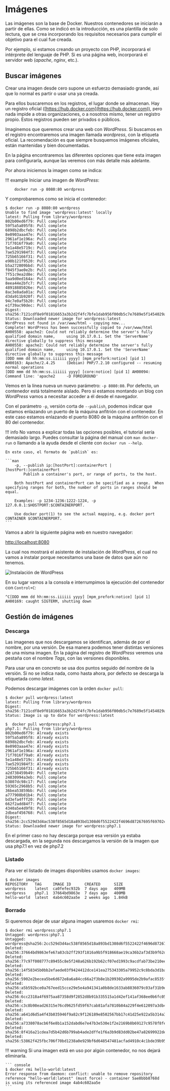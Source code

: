 # Imágenes

Las imágenes son la base de Docker. Nuestros contenedores se iniciarán a partir de ellas. Como se indicó en la introducción, es una plantilla de solo lectura, que se crea incorporando los requisitos necesarios para cumplir el objetivo para el cual fue creada.

Por ejemplo, si estamos creando un proyecto con PHP, incorporará el intérprete del lenguaje de PHP. Si es una página web, incorporará el servidor web (_apache_, _nginx_, etc.).

## Buscar imágenes

Crear una imagen desde cero supone un esfuerzo demasiado grande, así que lo normal es partir o usar una ya creada.

Para ellos buscaremos en los registros, el lugar donde se almacenan. Hay un registro oficial ([https://hub.docker.com](https://hub.docker.com)), pero nada impide a otras organizaciones, o a nosotros mismo, tener un registro propio. Estos registros pueden ser privados o públicos.

Imaginemos que queremos crear una web con _WordPress_. Si buscamos en el registro encontraremos una imagen llamada _wordpress_, con la etiqueta oficial. La recomendación es que siempre busquemos imágenes oficiales, están mantenidas y bien documentadas.

En la página encontraremos las diferentes opciones que tiene esta imagen para configurarla, aunque las veremos con más detalle más adelante.

Por ahora iniciemos la imagen como se indica:

!!! example
    Iniciar una imagen de _WordPress_:

        docker run -p 8080:80 wordpress

Y comprobaremos como se inicia el contenedor:

```console hl_lines="1"
$ docker run -p 8080:80 wordpress
Unable to find image 'wordpress:latest' locally
latest: Pulling from library/wordpress
802b00ed6f79: Pull complete 
59f5a5a895f8: Pull complete 
6898b2dbcfeb: Pull complete 
8e0903aaa47e: Pull complete 
2961af1e196a: Pull complete 
71f7016f79a0: Pull complete 
5e1a48e5719c: Pull complete 
7ae5291984f3: Pull complete 
725b65166f31: Pull complete 
e90b121f9520: Pull complete 
b5a272809bbd: Pull complete 
f045f3ae0e2b: Pull complete 
7f51c9ea2d8e: Pull complete 
5aa9d0ed164a: Pull complete 
8eea44e2bfc7: Pull complete 
48918885026e: Pull complete 
8ac3e8ada01a: Pull complete 
d3da911b920f: Pull complete 
94c7e0af5b20: Pull complete 
e1f39ac90dec: Pull complete 
Digest: sha256:7121cdf8e9f01816653a3b2d2f4fc7bfe1dab956f00db5c7e7689e5f1454029a
Status: Downloaded newer image for wordpress:latest
WordPress not found in /var/www/html - copying now...
Complete! WordPress has been successfully copied to /var/www/html
AH00558: apache2: Could not reliably determine the server's fully qualified domain name,     using 10.17.0.1. Set the 'ServerName' directive globally to suppress this message
AH00558: apache2: Could not reliably determine the server's fully qualified domain name,     using 10.17.0.1. Set the 'ServerName' directive globally to suppress this message
[DDD mmm dd hh:mm:ss.iiiiii yyyy] [mpm_prefork:notice] [pid 1] AH00163: Apache/2.4.25     (Debian) PHP/7.2.10 configured -- resuming normal operations
[DDD mmm dd hh:mm:ss.iiiiii yyyy] [core:notice] [pid 1] AH00094: Command line: 'apache2     -D FOREGROUND'
```

Vemos en la línea nueva un nuevo parámetro: `-p 8080:80`. Por defecto, un contenedor está totalmente aislado. Pero si estamos montando un blog con _WordPress_ vamos a necesitar acceder a él desde el navegador.

Con el parámetro `-p`, versión corta de `--publish`, podemos indicar que estamos enlazando un puerto de la máquina anfitrión con el contenedor. En este caso estamos enlazando el puerto 8080 de la máquina anfitrión con el 80 del contenedor.

!!! info
    No vamos a explicar todas las opciones posibles, el tutorial sería demasiado largo. Puedes consultar la página del manual con `man docker-run` o llamando a la ayuda desde el cliente con `docker run --help`.

    En este caso, el formato de `publish` es:

    ```man
        -p, --publish ip:[hostPort]:containerPort | [hostPort:]containerPort
            Publish a container's port, or range of ports, to the host.

        Both hostPort and containerPort can be specified as a range.  When specifying ranges for both, the number of ports in ranges should be equal.

        Examples: -p 1234-1236:1222-1224, -p 127.0.0.1:$HOSTPORT:$CONTAINERPORT.

        Use docker port(1) to see the actual mapping, e.g. docker port CONTAINER $CONTAINERPORT.
    ```

Vamos a abrir la siguiente página web en nuestro navegador:

[http://localhost:8080](http://localhost:8080)

La cual nos mostrará el asistente de instalación de _WordPress_, el cual no vamos a instalar porque necesitamos una base de datos que aún no tenemos.

![Instalación de _WordPress_](./img/install-wordpress.png)

En su lugar vamos a la consola e interrumpimos la ejecución del contenedor con `Control+C`:

```console
^C[DDD mmm dd hh:mm:ss.iiiiii yyyy] [mpm_prefork:notice] [pid 1] AH00169: caught SIGTERM, shutting down
```

## Gestión de imágenes

### Descarga

Las imagenes que nos descargamos se identifican, además de por el nombre, por una versión. De esa manera podemos tener distintas versiones de una misma imagen. En la página del registro de _WordPress_ veremos una pestaña con el nombre _Tags_, con las versiones disponibles.

Para usar una en concreto se usa dos puntos seguido del nombre de la versión. Si no se indica nada, como hasta ahora, por defecto se descarga la etiquetada como _latest_.

Podemos descargar imágenes con la orden `docker pull`:

```console
$ docker pull wordpress:latest
latest: Pulling from library/wordpress
Digest: sha256:7121cdf8e9f01816653a3b2d2f4fc7bfe1dab956f00db5c7e7689e5f1454029a
Status: Image is up to date for wordpress:latest

$  docker pull wordpress:php7.1
php7.1: Pulling from library/wordpress
802b00ed6f79: Already exists 
59f5a5a895f8: Already exists 
6898b2dbcfeb: Already exists 
8e0903aaa47e: Already exists 
2961af1e196a: Already exists 
71f7016f79a0: Already exists 
5e1a48e5719c: Already exists 
7ae5291984f3: Already exists 
725b65166f31: Already exists 
a2d738459b49: Pull complete 
24830994a3eb: Pull complete 
b3807dc98c17: Pull complete 
59365c2968b5: Pull complete 
36bea53859bb: Pull complete 
a777908b01b4: Pull complete 
bd3efa4fff20: Pull complete 
662f2add84f7: Pull complete 
4340a5e4d9f8: Pull complete 
2dbeaf456768: Pull complete 
Digest: sha256:2cc529d3d4ac538f8565d18a893bd1308d6f5522422f4696d87267695f69702c
Status: Downloaded newer image for wordpress:php7.1
```

En el primer caso no hay descarga porque esa versión ya estaba descargada, en la segunda nos descargamos la versión de la imagen que usa php7.1 en vez de php7.2

### Listado

Para ver el listado de images disponibles usamos `docker images`:

```console
$ docker images
REPOSITORY   TAG     IMAGE ID      CREATED      SIZE
wordpress    latest  ca0fefec932b  7 days ago   409MB
wordpress    php7.1  37664bd9863e  7 days ago   400MB
hello-world  latest  4ab4c602aa5e  2 weeks ago  1.84kB
```
### Borrado

Si queremos dejar de usar alguna imagen usaremos `docker rmi`:

```console
$ docker rmi wordpress:php7.1 
Untagged: wordpress:php7.1
Untagged: wordpress@sha256:2cc529d3d4ac538f8565d18a893bd1308d6f5522422f4696d87267695f69702c
Deleted: sha256:37664bd9863efe67a83cb2ff293f1816a9b5f918668ae19ca36b2af3d3b9f62d
Deleted: sha256:77c97f008777c89455c8e5f248a626b192b62cf07ed1993c9acdfab73be210ee
Deleted: sha256:14f58345b0bb2efaede03f9424412dce141ea275343305a79952c9c8bda3d1ba
Deleted: sha256:5902e2becea5be6d672e8a6a84cc66a2f3b8e1b209302a9995de2b9afac8535f
Deleted: sha256:a5b592bce0a767eed15cce29e5e4a941341a0b8de1633ab8836079c03af31b9e
Deleted: sha256:6cc2318a4f6975aa87358d9f2852d8b91b335515a1d42ef141af368ee0b6fc05
Deleted: sha256:c3c8b98ead26315e76cd9625fd59f67cab81afa7810b84a229f4e612097a3db4
Deleted: sha256:a641d6d5a4f43b035946f9a82c9f126189e8502567bb17c41d25e922a5b314a3
Deleted: sha256:a7338078acb6f6e8b1a152dabd6e7e47b3e530e1f2e2169b8b69127c9578f8fe
Deleted: sha256:8f416a21cdea7d5b42d6b799ab4ade2dffe1f6a3b9d83dd02be47a82699922de
Deleted: sha256:53862f425fbc706f70bd1238a0e929bf6d648547481acfad4910c4c1bde39b95
```

!!! warning
    Si una imagen está en uso por algún contenedor, no nos dejará eliminarla.

    ``` console
    $ docker rmi hello-world:latest
    Error response from daemon: conflict: unable to remove repository reference "hello-world:latest" (must force) - container 5ae8bbb8768d is using its referenced image 4ab4c602aa5e
    ```
